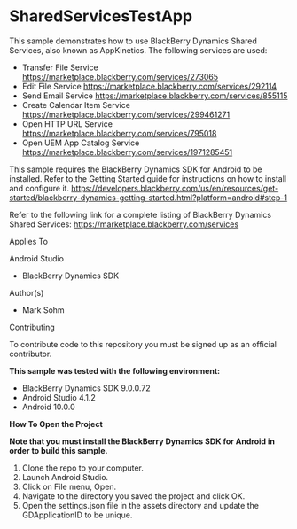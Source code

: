 SharedServicesTestApp
================

This sample demonstrates how to use BlackBerry Dynamics Shared Services, also known as AppKinetics.  The following services are used:

- Transfer File Service https://marketplace.blackberry.com/services/273065
- Edit File Service https://marketplace.blackberry.com/services/292114
- Send Email Service https://marketplace.blackberry.com/services/855115
- Create Calendar Item Service https://marketplace.blackberry.com/services/299461271
- Open HTTP URL Service https://marketplace.blackberry.com/services/795018
- Open UEM App Catalog Service https://marketplace.blackberry.com/services/1971285451

This sample requires the BlackBerry Dynamics SDK for Android to be installed.  Refer to the Getting Started guide for instructions on how to install
and configure it.  https://developers.blackberry.com/us/en/resources/get-started/blackberry-dynamics-getting-started.html?platform=android#step-1

Refer to the following link for a complete listing of BlackBerry Dynamics Shared Services:  https://marketplace.blackberry.com/services

Applies To

Android Studio
- BlackBerry Dynamics SDK

Author(s)
- Mark Sohm

Contributing

To contribute code to this repository you must be signed up as an official contributor.

**This sample was tested with the following environment:**
- BlackBerry Dynamics SDK 9.0.0.72
- Android Studio 4.1.2
- Android 10.0.0


**How To Open the Project**

**Note that you must install the BlackBerry Dynamics SDK for Android in order to build this sample.**

1. Clone the repo to your computer.
2. Launch Android Studio.
3. Click on File menu, Open.
4. Navigate to the directory you saved the project and click OK.
5. Open the settings.json file in the assets directory and update the GDApplicationID to be unique.
